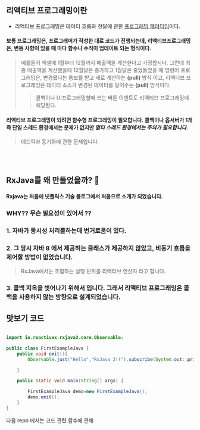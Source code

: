 ## 리액티브 프로그래밍이란

- 리액티브 프로그래밍은 데이터 흐름과 전달에 관한 [프로그래밍 패러다임](https://en.wikipedia.org/wiki/Reactive_programming)이다.

#### 보통 프로그래밍은, 프로그래머가 작성한 대로 코드가 진행되는데, 리액티브프로그래밍은, 변동 사항이 있을 때 마다 함수나 수직이 업데이트 되는 형식이다.

> 예를들어 엑샐에 1월부터 12월까지 매출액을 계산한다고 가정합시다. 그런데 최종 매출액을 계산했을때 12월달은 증가하고 1월달은 줄었들었을 때 명령어 프로그래밍은, 변경됐다는 통보를 받고 새로 계산하는 **(pull)** 방식 이고, 리액티브 프로그래밍은 데이터 소스가 변경된 데이터를 밀어주는 **(pull)** 방식이다.
>> 콜백이나 UI프로그래밍할때 쓰는 버튼 이벤트도 리액티브 프로그래밍에 해당된다.

#### 리액티브 프로그래밍이 되려면 함수형 프로그래밍이 필요합니다. 콜백이나 옵서버가 1개 즉 단일 스레드 환경에서는 문제가 없지만 *멀티 스레드 환경에서는 주의가 필요합니다.*
> 데드락과 동기화에 관한 문제입니다.
> 
<br></br>
## RxJava를 왜 만들었을까? 🧐

#### Rxjava는 처음에 넷플릭스 기술 블로그에서 처음으로 소개가 되었습니다.
### WHY?? 무슨 필요성이 있어서 ??

### 1. 자바가 동시성 처리를하는데 번거로움이 있다.
### 2. 그 당시 자바 8 에서 제공하는 클래스가 제공하지 않았고, 비동기 흐름을 제어할 방법이 없었습니다.
> RxJava에서는 조합하는 실행 단위를 리액티브 연산자 라고 합니다.
### 3. 콜백 지옥을 벗어나기 위해서 입니다. 그래서 리액티브 프로그래밍은 콜백을 사용하지 않는 방향으로 설계되었습니다.

## 맛보기 코드
```java

import io.reactivex.rxjava3.core.Observable;

public class FirstExampleJava {
    public void emit(){
        Observable.just("Hello","RxJava 2!!").subscribe(System.out::println);

    }

    public static void main(String[] args) {

        FirstExampleJava demo=new FirstExampleJava();
        demo.emit();
    }
}
```

다음 repo 에서는 코드 관련 함수에 관해 
